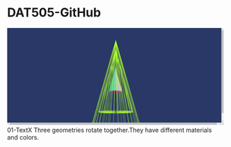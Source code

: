 # DAT505-GitHub

![Alt text](https://github.com/3033935295/DAT505-GitHub/blob/master/image/1.png)
01-TextX
Three geometries rotate together.They have different materials and colors.
